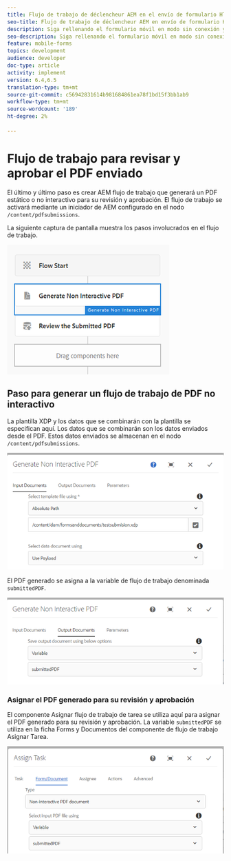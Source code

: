 ```yaml
---
title: Flujo de trabajo de déclencheur AEM en el envío de formulario HTML5
seo-title: Flujo de trabajo de déclencheur AEM en envío de formulario HTML5
description: Siga rellenando el formulario móvil en modo sin conexión y envíe el formulario móvil al flujo de trabajo AEM déclencheur
seo-description: Siga rellenando el formulario móvil en modo sin conexión y envíe el formulario móvil al flujo de trabajo AEM déclencheur
feature: mobile-forms
topics: development
audience: developer
doc-type: article
activity: implement
version: 6.4,6.5
translation-type: tm+mt
source-git-commit: c56942831614b981684861ea78f1bd15f3bb1ab9
workflow-type: tm+mt
source-wordcount: '189'
ht-degree: 2%

---
```



# Flujo de trabajo para revisar y aprobar el PDF enviado

El último y último paso es crear AEM flujo de trabajo que generará un PDF estático o no interactivo para su revisión y aprobación. El flujo de trabajo se activará mediante un iniciador de AEM configurado en el nodo `/content/pdfsubmissions`.

La siguiente captura de pantalla muestra los pasos involucrados en el flujo de trabajo.

![flujo de trabajo](assets/workflow.PNG)

## Paso para generar un flujo de trabajo de PDF no interactivo

La plantilla XDP y los datos que se combinarán con la plantilla se especifican aquí. Los datos que se combinarán son los datos enviados desde el PDF. Estos datos enviados se almacenan en el nodo `/content/pdfsubmissions`.

![flujo de trabajo](assets/generate-pdf1.PNG)

El PDF generado se asigna a la variable de flujo de trabajo denominada `submittedPDF`.

![flujo de trabajo](assets/generate-pdf2.PNG)

### Asignar el PDF generado para su revisión y aprobación

El componente Asignar flujo de trabajo de tarea se utiliza aquí para asignar el PDF generado para su revisión y aprobación. La variable `submittedPDF` se utiliza en la ficha Forms y Documentos del componente de flujo de trabajo Asignar Tarea.

![flujo de trabajo](assets/assign-task.PNG)
